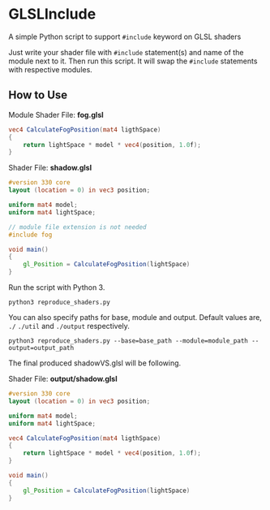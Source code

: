 # GLSLInclude
A simple Python script to support `#include` keyword on GLSL shaders

Just write your shader file with `#include` statement(s) and name of the module next to it. Then run this script. It will swap the `#include` statements with respective modules.
## How to Use

Module Shader File: **fog.glsl**
```glsl
vec4 CalculateFogPosition(mat4 ligthSpace)
{
    return lightSpace * model * vec4(position, 1.0f);
}
```

Shader File: **shadow.glsl**
```glsl
#version 330 core
layout (location = 0) in vec3 position;

uniform mat4 model;
uniform mat4 lightSpace;

// module file extension is not needed
#include fog 

void main()
{
    gl_Position = CalculateFogPosition(lightSpace)
}
```

Run the script with Python 3.

```shell
python3 reproduce_shaders.py
```
You can also specify paths for base, module and output. Default values are, `./` `./util` and `./output` respectively.

```shell
python3 reproduce_shaders.py --base=base_path --module=module_path --output=output_path
```

The final produced shadowVS.glsl will be following.

Shader File: **output/shadow.glsl**
```glsl
#version 330 core
layout (location = 0) in vec3 position;

uniform mat4 model;
uniform mat4 lightSpace;

vec4 CalculateFogPosition(mat4 ligthSpace)
{
    return lightSpace * model * vec4(position, 1.0f);
}

void main()
{
    gl_Position = CalculateFogPosition(lightSpace)
}
```
